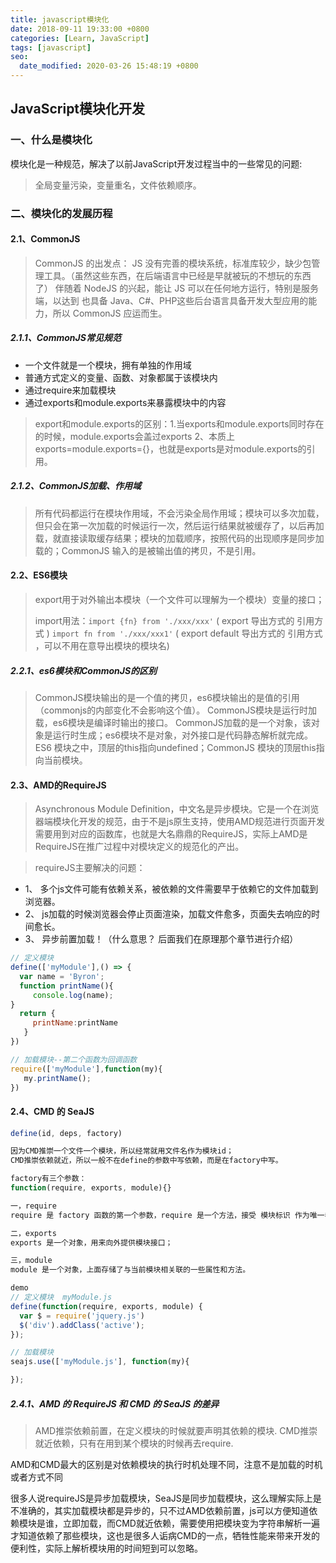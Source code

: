 ```yaml
---
title: javascript模块化
date: 2018-09-11 19:33:00 +0800
categories: [Learn, JavaScript]
tags: [javascript]
seo:
  date_modified: 2020-03-26 15:48:19 +0800
---
```


## JavaScript模块化开发

### 一、什么是模块化

模块化是一种规范，解决了以前JavaScript开发过程当中的一些常见的问题:

> 全局变量污染，变量重名，文件依赖顺序。

### 二、模块化的发展历程

#### 2.1、CommonJS

> CommonJS 的出发点： JS 没有完善的模块系统，标准库较少，缺少包管理工具。（虽然这些东西，在后端语言中已经是早就被玩的不想玩的东西了） 伴随着 NodeJS 的兴起，能让 JS 可以在任何地方运行，特别是服务端，以达到 也具备 Java、C#、PHP这些后台语言具备开发大型应用的能力，所以 CommonJS 应运而生。

##### 2.1.1、CommonJS常见规范

- 一个文件就是一个模块，拥有单独的作用域
- 普通方式定义的变量、函数、对象都属于该模块内
- 通过require来加载模块
- 通过exports和module.exports来暴露模块中的内容

> export和module.exports的区别：1.当exports和module.exports同时存在的时候，module.exports会盖过exports 2、本质上exports=module.exports={}，也就是exports是对module.exports的引用。

##### 2.1.2、CommonJS加载、作用域

> 所有代码都运行在模块作用域，不会污染全局作用域；模块可以多次加载，但只会在第一次加载的时候运行一次，然后运行结果就被缓存了，以后再加载，就直接读取缓存结果；模块的加载顺序，按照代码的出现顺序是同步加载的；CommonJS 输入的是被输出值的拷贝，不是引用。

#### 2.2、ES6模块

> export用于对外输出本模块（一个文件可以理解为一个模块）变量的接口；
>
> import用法：`import {fn} from './xxx/xxx'` ( export 导出方式的 引用方式 ) `import fn from './xxx/xxx1'` ( export default 导出方式的 引用方式 ，可以不用在意导出模块的模块名)

##### 2.2.1、es6模块和CommonJS的区别

> CommonJS模块输出的是一个值的拷贝，es6模块输出的是值的引用（commonjs的内部变化不会影响这个值）。
> CommonJS模块是运行时加载，es6模块是编译时输出的接口。
> CommonJS加载的是一个对象，该对象是运行时生成；es6模块不是对象，对外接口是代码静态解析就完成。
> ES6 模块之中，顶层的this指向undefined；CommonJS 模块的顶层this指向当前模块。

#### 2.3、AMD的RequireJS

> Asynchronous Module Definition，中文名是异步模块。它是一个在浏览器端模块化开发的规范，由于不是js原生支持，使用AMD规范进行页面开发需要用到对应的函数库，也就是大名鼎鼎的RequireJS，实际上AMD是RequireJS在推广过程中对模块定义的规范化的产出。

> requireJS主要解决的问题：

- 1、 多个js文件可能有依赖关系，被依赖的文件需要早于依赖它的文件加载到浏览器。
- 2、 js加载的时候浏览器会停止页面渲染，加载文件愈多，页面失去响应的时间愈长。
- 3、 异步前置加载！（什么意思？ 后面我们在原理那个章节进行介绍）

```javascript
// 定义模块
define(['myModule'],() => {
  var name = 'Byron';
  function printName(){
     console.log(name);
}
  return {
     printName:printName
   }
})

// 加载模块--第二个函数为回调函数
require(['myModule'],function(my){
   my.printName();
})
```

#### 2.4、CMD 的 SeaJS

```javascript
define(id, deps, factory)

因为CMD推崇一个文件一个模块，所以经常就用文件名作为模块id；
CMD推崇依赖就近，所以一般不在define的参数中写依赖，而是在factory中写。

factory有三个参数：
function(require, exports, module){}

一，require
require 是 factory 函数的第一个参数，require 是一个方法，接受 模块标识 作为唯一参数，用来获取其他模块提供的接口；

二，exports
exports 是一个对象，用来向外提供模块接口；

三，module
module 是一个对象，上面存储了与当前模块相关联的一些属性和方法。

demo
// 定义模块  myModule.js
define(function(require, exports, module) {
  var $ = require('jquery.js')
  $('div').addClass('active');
});

// 加载模块
seajs.use(['myModule.js'], function(my){

});
```

##### 2.4.1、AMD 的 RequireJS 和 CMD 的 SeaJS 的差异

> AMD推崇依赖前置，在定义模块的时候就要声明其依赖的模块. CMD推崇就近依赖，只有在用到某个模块的时候再去require.

AMD和CMD最大的区别是对依赖模块的执行时机处理不同，注意不是加载的时机或者方式不同

很多人说requireJS是异步加载模块，SeaJS是同步加载模块，这么理解实际上是不准确的，其实加载模块都是异步的，只不过AMD依赖前置，js可以方便知道依赖模块是谁，立即加载，而CMD就近依赖，需要使用把模块变为字符串解析一遍才知道依赖了那些模块，这也是很多人诟病CMD的一点，牺牲性能来带来开发的便利性，实际上解析模块用的时间短到可以忽略。